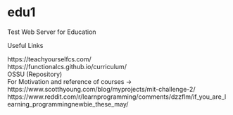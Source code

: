 # edu1
Test Web Server for Education<br>
<p>Useful Links</p>
https://teachyourselfcs.com/ <br>
https://functionalcs.github.io/curriculum/ <br>
OSSU (Repository) <br>
For Motivation and reference of courses -> https://www.scotthyoung.com/blog/myprojects/mit-challenge-2/ <br>
https://www.reddit.com/r/learnprogramming/comments/dzzflm/if_you_are_learning_programmingnewbie_these_may/ <br>
